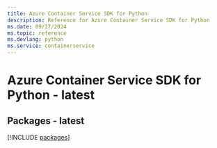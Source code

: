 ```yaml
---
title: Azure Container Service SDK for Python
description: Reference for Azure Container Service SDK for Python
ms.date: 09/17/2024
ms.topic: reference
ms.devlang: python
ms.service: containerservice
---
```

# Azure Container Service SDK for Python - latest
## Packages - latest
[!INCLUDE [packages](container-service-index.md)]